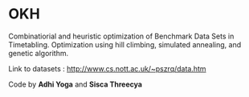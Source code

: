 # OKH
Combinatiorial and heuristic optimization of Benchmark Data Sets in Timetabling.
Optimization using hill climbing, simulated annealing, and genetic algorithm.

Link to datasets : http://www.cs.nott.ac.uk/~pszrq/data.htm

Code by **Adhi Yoga** and **Sisca Threecya**
